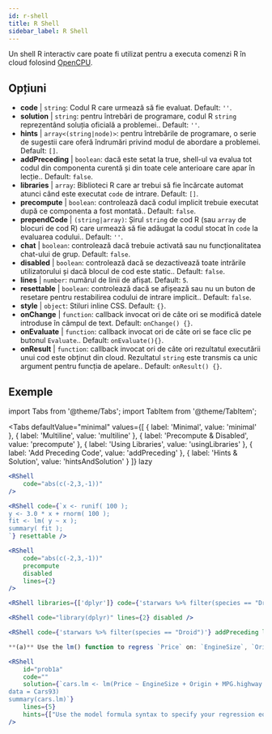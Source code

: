 ```yaml
---
id: r-shell
title: R Shell
sidebar_label: R Shell
---
```


Un shell R interactiv care poate fi utilizat pentru a executa comenzi R în cloud folosind [OpenCPU](https://www.opencpu.org/).

## Opțiuni

* __code__ | `string`: Codul R care urmează să fie evaluat. Default: `''`.
* __solution__ | `string`: pentru întrebări de programare, codul R `string` reprezentând soluția oficială a problemei.. Default: `''`.
* __hints__ | `array<(string|node)>`: pentru întrebările de programare, o serie de sugestii care oferă îndrumări privind modul de abordare a problemei. Default: `[]`.
* __addPreceding__ | `boolean`: dacă este setat la true, shell-ul va evalua tot codul din componenta curentă și din toate cele anterioare care apar în lecție.. Default: `false`.
* __libraries__ | `array`: Biblioteci R care ar trebui să fie încărcate automat atunci când este executat `code` de intrare. Default: `[]`.
* __precompute__ | `boolean`: controlează dacă codul implicit trebuie executat după ce componenta a fost montată.. Default: `false`.
* __prependCode__ | `(string|array)`: Șirul `string` de cod R (sau `array` de blocuri de cod R) care urmează să fie adăugat la codul stocat în `code` la evaluarea codului.. Default: `''`.
* __chat__ | `boolean`: controlează dacă trebuie activată sau nu funcționalitatea chat-ului de grup. Default: `false`.
* __disabled__ | `boolean`: controlează dacă se dezactivează toate intrările utilizatorului și dacă blocul de cod este static.. Default: `false`.
* __lines__ | `number`: numărul de linii de afișat. Default: `5`.
* __resettable__ | `boolean`: controlează dacă se afișează sau nu un buton de resetare pentru restabilirea codului de intrare implicit.. Default: `false`.
* __style__ | `object`: Stiluri inline CSS. Default: `{}`.
* __onChange__ | `function`: callback invocat ori de câte ori se modifică datele introduse în câmpul de text. Default: `onChange() {}`.
* __onEvaluate__ | `function`: callback invocat ori de câte ori se face clic pe butonul `Evaluate`.. Default: `onEvaluate(){}`.
* __onResult__ | `function`: callback invocat ori de câte ori rezultatul executării unui cod este obținut din cloud. Rezultatul `string` este transmis ca unic argument pentru funcția de apelare.. Default: `onResult() {}`.


## Exemple

import Tabs from '@theme/Tabs';
import TabItem from '@theme/TabItem';

<Tabs
    defaultValue="minimal"
    values={[
        { label: 'Minimal', value: 'minimal' },
        { label: 'Multiline', value: 'multiline' },
        { label: 'Precompute & Disabled', value: 'precompute' },
        { label: 'Using Libraries', value: 'usingLibraries' },
        { label: 'Add Preceding Code', value: 'addPreceding' },
        { label: 'Hints & Solution', value: 'hintsAndSolution' }
    ]}
    lazy
>

<TabItem value="minimal" >

```jsx live
<RShell
    code="abs(c(-2,3,-1))"
/>
```

</TabItem>

<TabItem value="multiline" >

```jsx live
<RShell code={`x <- runif( 100 );
y <- 3.0 * x + rnorm( 100 );
fit <- lm( y ~ x );
summary( fit );
`} resettable />
```

</TabItem>

<TabItem value="precompute" >

```jsx live
<RShell
    code="abs(c(-2,3,-1))"
    precompute
    disabled
    lines={2}
/>
```

</TabItem>

<TabItem value="usingLibraries" >

```jsx live
<RShell libraries={['dplyr']} code={'starwars %>% filter(species == "Droid")'} lines={2} />
```

</TabItem>

<TabItem value="addPreceding" >

```jsx live
<RShell code="library(dplyr)" lines={2} disabled />

<RShell code={'starwars %>% filter(species == "Droid")'} addPreceding lines={2} />
```

</TabItem>

<TabItem value="hintsAndSolution" >

```jsx live
**(a)** Use the lm() function to regress `Price` on: `EngineSize`, `Origin`, `MPG.highway`, `MPG.city` and `Horsepower`.

<RShell 
    id="prob1a"
    code="" 
    solution={`cars.lm <- lm(Price ~ EngineSize + Origin + MPG.highway + MPG.city + Horsepower,
data = Cars93)
summary(cars.lm)`} 
    lines={5} 
    hints={["Use the model formula syntax to specify your regression equation. Type ?formula if you don't remember how formulas work.","You can use the summary() function to retrieve a detailed regression output for a lm object"]}
/>
```

</TabItem>

</Tabs>
